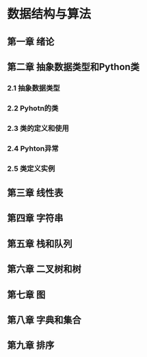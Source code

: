 # 数据结构与算法
## 第一章 绪论
## 第二章 抽象数据类型和Python类
### 2.1 抽象数据类型
### 2.2 Pyhotn的类
### 2.3 类的定义和使用
### 2.4 Pyhton异常
### 2.5 类定义实例

## 第三章 线性表
## 第四章 字符串
## 第五章 栈和队列
## 第六章 二叉树和树
## 第七章 图
## 第八章 字典和集合
## 第九章 排序
